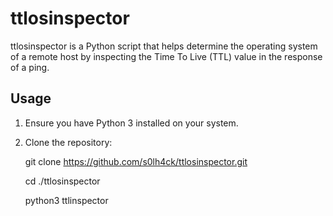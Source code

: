 # ttlosinspector
ttlosinspector is a Python script that helps determine the operating system of a remote host by inspecting the Time To Live (TTL) value in the response of a ping.

## Usage

1. Ensure you have Python 3 installed on your system.
2. Clone the repository:

   
    git clone https://github.com/s0lh4ck/ttlosinspector.git
   
    cd ./ttlosinspector
   
    python3 ttlinspector
